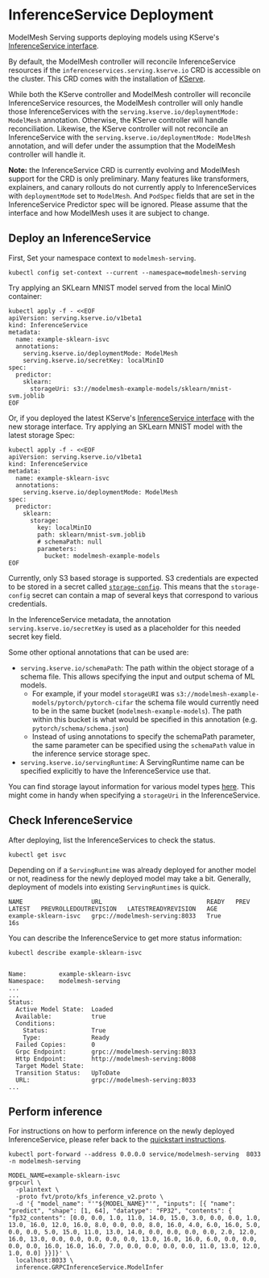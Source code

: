 # InferenceService Deployment

ModelMesh Serving supports deploying models using KServe's
[InferenceService interface](https://github.com/kserve/kserve/blob/master/config/crd/serving.kserve.io_inferenceservices.yaml).

By default, the ModelMesh controller will reconcile InferenceService resources if the
`inferenceservices.serving.kserve.io` CRD is accessible on the cluster. This CRD comes with the installation of
[KServe](https://kserve.github.io/website/).

While both the KServe controller and ModelMesh controller will reconcile InferenceService resources, the ModelMesh controller will
only handle those InferenceServices with the `serving.kserve.io/deploymentMode: ModelMesh` annotation. Otherwise, the KServe controller will
handle reconciliation. Likewise, the KServe controller will not reconcile an InferenceService with the `serving.kserve.io/deploymentMode: ModelMesh`
annotation, and will defer under the assumption that the ModelMesh controller will handle it.

**Note:** the InferenceService CRD is currently evolving and ModelMesh support for the CRD is only preliminary. Many features like transformers, explainers, and canary rollouts do not currently apply to InferenceServices with `deploymentMode` set to `ModelMesh`. And `PodSpec` fields that are set in the InferenceService Predictor spec will be ignored. Please assume that the interface and how ModelMesh uses it are subject to change.

## Deploy an InferenceService

First, Set your namespace context to `modelmesh-serving`.

```shell
kubectl config set-context --current --namespace=modelmesh-serving
```

Try applying an SKLearn MNIST model served from the local MinIO container:

```shell
kubectl apply -f - <<EOF
apiVersion: serving.kserve.io/v1beta1
kind: InferenceService
metadata:
  name: example-sklearn-isvc
  annotations:
    serving.kserve.io/deploymentMode: ModelMesh
    serving.kserve.io/secretKey: localMinIO
spec:
  predictor:
    sklearn:
      storageUri: s3://modelmesh-example-models/sklearn/mnist-svm.joblib
EOF
```

Or, if you deployed the latest KServe's
[InferenceService interface](https://github.com/kserve/kserve/blob/master/config/crd/serving.kserve.io_inferenceservices.yaml)
with the new storage interface. Try applying an SKLearn MNIST model with the latest storage Spec:

```shell
kubectl apply -f - <<EOF
apiVersion: serving.kserve.io/v1beta1
kind: InferenceService
metadata:
  name: example-sklearn-isvc
  annotations:
    serving.kserve.io/deploymentMode: ModelMesh
spec:
  predictor:
    sklearn:
      storage:
        key: localMinIO
        path: sklearn/mnist-svm.joblib
        # schemaPath: null
        parameters:
          bucket: modelmesh-example-models
EOF
```

Currently, only S3 based storage is supported. S3 credentials are expected to be stored in a secret called [`storage-config`](https://github.com/kserve/modelmesh-serving/blob/main/config/default/storage-secret.yaml). This means that the `storage-config` secret can contain a map of several keys that correspond to various credentials.

In the InferenceService metadata, the annotation `serving.kserve.io/secretKey` is used as a placeholder for this needed secret key field.

Some other optional annotations that can be used are:

- `serving.kserve.io/schemaPath`: The path within the object storage of a schema file. This allows specifying the input and output schema of ML models.
  - For example, if your model `storageURI` was `s3://modelmesh-example-models/pytorch/pytorch-cifar` the schema file would currently need to be in the
    same bucket (`modelmesh-example-models`). The path within this bucket is what would be specified in this annotation (e.g. `pytorch/schema/schema.json`)
  - Instead of using annotations to specify the schemaPath parameter, the same parameter can be specified using the `schemaPath` value in the inference service storage spec.
- `serving.kserve.io/servingRuntime`: A ServingRuntime name can be specified explicitly to have the InferenceService use that.

You can find storage layout information for various model types [here](https://github.com/kserve/modelmesh-serving/tree/main/docs/model-types). This might come in handy when specifying a `storageUri` in the InferenceService.

## Check InferenceService

After deploying, list the InferenceServices to check the status.

```shell
kubectl get isvc
```

Depending on if a `ServingRuntime` was already deployed for another model or not, readiness for the newly deployed model may take a bit. Generally, deployment of models into existing `ServingRuntimes` is quick.

```shell
NAME                   URL                             READY   PREV   LATEST   PREVROLLEDOUTREVISION   LATESTREADYREVISION   AGE
example-sklearn-isvc   grpc://modelmesh-serving:8033   True                                                                  16s
```

You can describe the InferenceService to get more status information:

```shell
kubectl describe example-sklearn-isvc


Name:         example-sklearn-isvc
Namespace:    modelmesh-serving
...
...
Status:
  Active Model State:  Loaded
  Available:           true
  Conditions:
    Status:            True
    Type:              Ready
  Failed Copies:       0
  Grpc Endpoint:       grpc://modelmesh-serving:8033
  Http Endpoint:       http://modelmesh-serving:8008
  Target Model State:
  Transition Status:   UpToDate
  URL:                 grpc://modelmesh-serving:8033
...
```

## Perform inference

For instructions on how to perform inference on the newly deployed InferenceService, please refer back to the
[quickstart instructions](./quickstart.md#3-perform-an-inference-request).

```shell
kubectl port-forward --address 0.0.0.0 service/modelmesh-serving  8033 -n modelmesh-serving
```

```shell
MODEL_NAME=example-sklearn-isvc
grpcurl \
  -plaintext \
  -proto fvt/proto/kfs_inference_v2.proto \
  -d '{ "model_name": "'"${MODEL_NAME}"'", "inputs": [{ "name": "predict", "shape": [1, 64], "datatype": "FP32", "contents": { "fp32_contents": [0.0, 0.0, 1.0, 11.0, 14.0, 15.0, 3.0, 0.0, 0.0, 1.0, 13.0, 16.0, 12.0, 16.0, 8.0, 0.0, 0.0, 8.0, 16.0, 4.0, 6.0, 16.0, 5.0, 0.0, 0.0, 5.0, 15.0, 11.0, 13.0, 14.0, 0.0, 0.0, 0.0, 0.0, 2.0, 12.0, 16.0, 13.0, 0.0, 0.0, 0.0, 0.0, 0.0, 13.0, 16.0, 16.0, 6.0, 0.0, 0.0, 0.0, 0.0, 16.0, 16.0, 16.0, 7.0, 0.0, 0.0, 0.0, 0.0, 11.0, 13.0, 12.0, 1.0, 0.0] }}]}' \
  localhost:8033 \
  inference.GRPCInferenceService.ModelInfer
```
